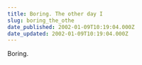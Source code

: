 ```yaml
---
title: Boring. The other day I
slug: boring_the_othe
date_published: 2002-01-09T10:19:04.000Z
date_updated: 2002-01-09T10:19:04.000Z
---
```


Boring.
